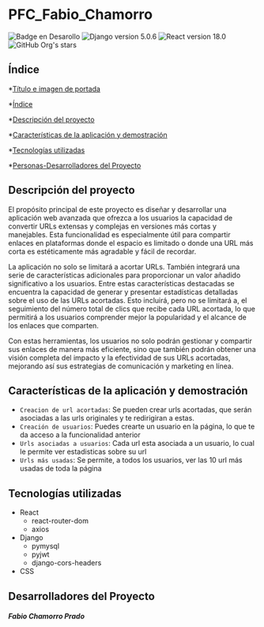 # PFC_Fabio_Chamorro
![Badge en Desarollo](https://img.shields.io/badge/STATUS-EN%20DESAROLLO-green)
![Django version 5.0.6](https://img.shields.io/badge/Django-5.0.6-green")
![React version 18.0](https://img.shields.io/badge/React-v18.0-green")
![GitHub Org's stars](https://img.shields.io/github/stars/fabiochp?style=social)

## Índice

*[Título e imagen de portada](#pfc_fabio_chamorro)

*[Índice](#índice)

*[Descripción del proyecto](#descripción-del-proyecto)

*[Características de la aplicación y demostración](#características-de-la-aplicación-y-demostración)

*[Tecnologías utilizadas](#tecnologías-utilizadas)

*[Personas-Desarrolladores del Proyecto](#desarrolladores-del-proyecto)

## Descripción del proyecto

El propósito principal de este proyecto es diseñar y desarrollar una aplicación web avanzada que ofrezca a los usuarios la capacidad de convertir URLs extensas y complejas en versiones más cortas y manejables. Esta funcionalidad es especialmente útil para compartir enlaces en plataformas donde el espacio es limitado o donde una URL más corta es estéticamente más agradable y fácil de recordar.

La aplicación no solo se limitará a acortar URLs. También integrará una serie de características adicionales para proporcionar un valor añadido significativo a los usuarios. Entre estas características destacadas se encuentra la capacidad de generar y presentar estadísticas detalladas sobre el uso de las URLs acortadas. Esto incluirá, pero no se limitará a, el seguimiento del número total de clics que recibe cada URL acortada, lo que permitirá a los usuarios comprender mejor la popularidad y el alcance de los enlaces que comparten.

Con estas herramientas, los usuarios no solo podrán gestionar y compartir sus enlaces de manera más eficiente, sino que también podrán obtener una visión completa del impacto y la efectividad de sus URLs acortadas, mejorando así sus estrategias de comunicación y marketing en línea.

## Características de la aplicación y demostración
- `Creacion de url acortadas`: Se pueden crear urls acortadas, que serán asociadas a las urls originales y te redirigiran a estas.
- `Creación de usuarios`: Puedes crearte un usuario en la página, lo que te da acceso a la funcionalidad anterior
- `Urls asociadas a usuarios`: Cada url esta asociada a un usuario, lo cual le permite ver estadisticas sobre su url
- `Urls más usadas`: Se permite, a todos los usuarios, ver las 10 url más usadas de toda la página

## Tecnologías utilizadas
- React
  - react-router-dom
  - axios
- Django
  - pymysql
  - pyjwt
  - django-cors-headers
- CSS

## Desarrolladores del Proyecto
#### <em>Fabio Chamorro Prado</em>
